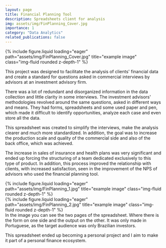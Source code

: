 ```yaml
---
layout: page
title: Financial Planning Tool
description: Spreadsheets client for analysis
img: assets/img/FinPlanning_Cover.jpg
importance: 1
category: "Data Analytics"
related_publications: false
---
```


<div class="row">
    <div class="col-sm mt-3 mt-md-0">
        {% include figure.liquid loading="eager" path="assets/img/FinPlanning_Cover.jpg" title="example image" class="img-fluid rounded z-depth-1" %}
    </div>
</div>

This project was designed to facilitate the analysis of clients' financial data and create a standard for questions asked in commercial interviews by advisors at an investment advisory firm.

There was a lot of redundant and disorganized information in the data collection and little clarity in some interviews. The investment advisors' methodologies revolved around the same questions, asked in different ways and means. They had forms, spreadsheets and some used paper and pen, which made it difficult to identify opportunities, analyze each case and even store all the data.

This spreadsheet was created to simplify the interviews, make the analysis clearer and much more standardized. In addition, the goal was to increase the production scale and quality of the commercial side and also of the back office, which was achieved.

The increase in sales of insurance and health plans was very significant and ended up forcing the structuring of a team dedicated exclusively to this type of product. In addition, this process improved the relationship with clients, with increased satisfaction, seen in the improvement of the NPS of advisors who used the financial planning tool.

<div class="row">
    <div class="col-sm mt-2 mt-md-0">
        {% include figure.liquid loading="eager" path="assets/img/FinPlanning_1.jpg" title="example image" class="img-fluid rounded z-depth-1" %}
    </div>
    <div class="col-sm mt-2 mt-md-0">
        {% include figure.liquid loading="eager" path="assets/img/FinPlanning_2.jpg" title="example image" class="img-fluid rounded z-depth-1" %}
    </div>
</div>
<div class="caption">
    In the image you can see the two pages of the spreadsheet. Where there is the form on one side and the output on the other. It was only made in Portuguese, as the target audience was only Brazilian investors.
</div>

This spreadsheet ended up becoming a personal project and I aim to make it part of a personal finance ecosystem.
